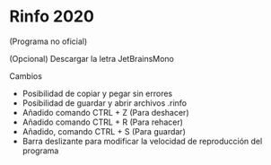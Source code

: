 # Rinfo 2020
(Programa no oficial)

(Opcional) Descargar la letra JetBrainsMono

Cambios

- Posibilidad de copiar y pegar sin errores
- Posibilidad de guardar y abrir archivos .rinfo
- Añadido comando CTRL + Z (Para deshacer)
- Añadido comando CTRL + R (Para rehacer)
- Añadido, comando CTRL + S (Para guardar)
- Barra deslizante para modificar la velocidad de reproducción del programa

